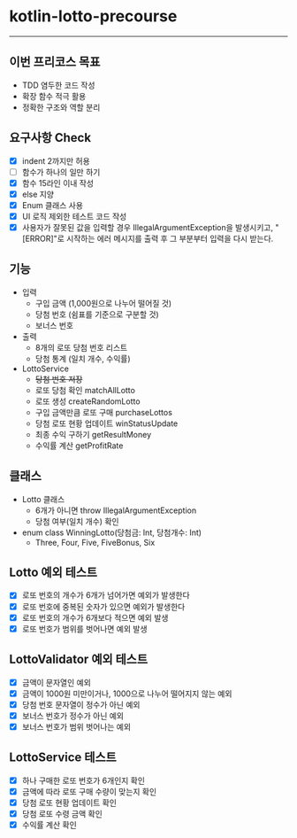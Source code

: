 # kotlin-lotto-precourse

---

## 이번 프리코스 목표
- TDD 염두한 코드 작성
- 확장 함수 적극 활용
- 정확한 구조와 역할 분리

## 요구사항 Check
- [x] indent 2까지만 허용
- [ ] 함수가 하나의 일만 하기
- [x] 함수 15라인 이내 작성
- [x] else 지양
- [x] Enum 클래스 사용
- [x] UI 로직 제외한 테스트 코드 작성
- [x] 사용자가 잘못된 값을 입력할 경우 IllegalArgumentException을 발생시키고, "[ERROR]"로 시작하는 에러 메시지를 출력 후 그 부분부터 입력을 다시 받는다.

## 기능
- 입력
    - 구입 금액 (1,000원으로 나누어 떨어질 것)
    - 당첨 번호 (쉼표를 기준으로 구분할 것)
    - 보너스 번호
- 출력
    - 8개의 로또 당첨 번호 리스트
    - 당첨 통계 (일치 개수, 수익률)
- LottoService
    - ~~당첨 번호 저장~~
    - 로또 당첨 확인 matchAllLotto
    - 로또 생성 createRandomLotto
    - 구입 금액만큼 로또 구매 purchaseLottos
    - 당첨 로또 현황 업데이트 winStatusUpdate
    - 최종 수익 구하기 getResultMoney
    - 수익률 계산 getProfitRate

## 클래스
- Lotto 클래스
    - 6개가 아니면 throw IllegalArgumentException
    - 당첨 여부(일치 개수) 확인
- enum class WinningLotto(당첨금: Int, 당첨개수: Int)
    - Three, Four, Five, FiveBonus, Six

## Lotto 예외 테스트
- [x] 로또 번호의 개수가 6개가 넘어가면 예외가 발생한다
- [x] 로또 번호에 중복된 숫자가 있으면 예외가 발생한다
- [x] 로또 번호의 개수가 6개보다 적으면 예외 발생
- [x] 로또 번호가 범위를 벗어나면 예외 발생

## LottoValidator 예외 테스트
- [x] 금액이 문자열인 예외
- [x] 금액이 1000원 미만이거나, 1000으로 나누어 떨어지지 않는 예외
- [x] 당첨 번호 문자열이 정수가 아닌 예외
- [x] 보너스 번호가 정수가 아닌 예외
- [x] 보너스 번호가 범위 벗어나는 예외

## LottoService 테스트
- [x] 하나 구매한 로또 번호가 6개인지 확인
- [x] 금액에 따라 로또 구매 수량이 맞는지 확인
- [x] 당첨 로또 현황 업데이트 확인
- [x] 당첨 로또 수령 금액 확인
- [x] 수익률 계산 확인
